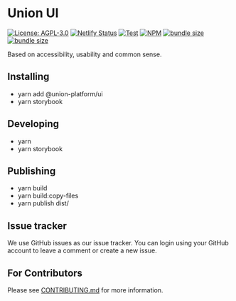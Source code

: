 <!--
 - SPDX-FileCopyrightText: 2022 Union
 -
 - SPDX-License-Identifier: AGPL-3.0-or-later
 -->

# Union UI

[![License: AGPL-3.0](https://img.shields.io/badge/License-AGPL%203.0-blue.svg)](https://opensource.org/licenses/AGPL-3.0)
[![Netlify Status](https://api.netlify.com/api/v1/badges/6556450e-ee39-4b49-8ff4-8f7180b3fa27/deploy-status)](https://app.netlify.com/sites/unionui/deploys)
[![Test](https://github.com/union-platform/ui-kit/actions/workflows/test.yml/badge.svg)](https://github.com/union-platform/ui-kit/actions/workflows/test.yml)
[![NPM](https://img.shields.io/npm/v/@union-platform/ui)](https://www.npmjs.com/package/@union-platform/ui)
[![bundle size](https://img.shields.io/bundlephobia/min/@union-platform/ui)](https://www.npmjs.com/package/@union-platform/ui)
[![bundle size](https://img.shields.io/badge/storybook-link-brightgreen)](https://ui.unionapp.cc/)

Based on accessibility, usability and common sense.

## Installing

- yarn add @union-platform/ui
- yarn storybook

## Developing

- yarn
- yarn storybook

## Publishing

- yarn build
- yarn build:copy-files
- yarn publish dist/

## Issue tracker

We use GitHub issues as our issue tracker.
You can login using your GitHub account to leave a comment or create a new issue.

## For Contributors

Please see [CONTRIBUTING.md](./CONTRIBUTING.md) for more information.
